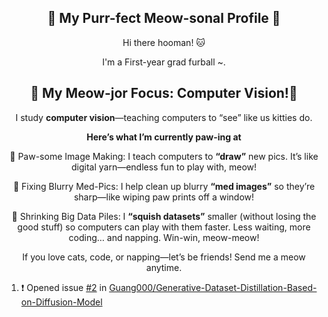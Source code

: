 <h2 align="center">🐾 My Purr-fect Meow-sonal Profile 🐾</h2>
<p align="center">Hi there hooman! 🐱</p>
<p align="center">I'm a First-year grad furball ~.</p>

<h2 align="center">💌 My Meow-jor Focus: Computer Vision!💌</h2>
<p align="center">I study <strong>computer vision</strong>—teaching computers to “see” like us kitties do.</p>

<p align="center"><strong>Here’s what I’m currently paw-ing at</strong></p>

<p align="center">🐾 Paw-some Image Making: I teach computers to <strong>“draw”</strong> new pics. It’s like digital yarn—endless fun to play with, meow!</p>

<p align="center">🐾 Fixing Blurry Med-Pics: I help clean up blurry <strong>“med images”</strong> so they’re sharp—like wiping paw prints off a window!</p>

<p align="center">🐾 Shrinking Big Data Piles: I <strong>“squish datasets”</strong> smaller (without losing the good stuff) so computers can play with them faster. Less waiting, more coding… and napping. Win-win, meow-meow!</p>

<p align="center">If you love cats, code, or napping—let’s be friends! Send me a meow anytime.</p>

<!--START_SECTION:activity-->
1. ❗ Opened issue [#2](https://github.com/Guang000/Generative-Dataset-Distillation-Based-on-Diffusion-Model/issues/2) in [Guang000/Generative-Dataset-Distillation-Based-on-Diffusion-Model](https://github.com/Guang000/Generative-Dataset-Distillation-Based-on-Diffusion-Model)
<!--END_SECTION:activity-->

